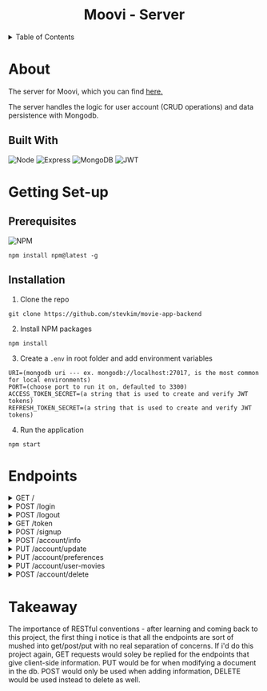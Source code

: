 <a id='readme-top'></a>

<h1 align='center'>
  Moovi - Server
</h1>

<details>
  <summary>Table of Contents</summary>
  <ol>
    <li>
      <a href='#about'>About</a>
      <ul>
        <li>
          <a href='#built-with'>Built With</a>
        </li>
      </ul>
    </li>
    <li>
      <a href='#setup'>Getting Set-up</a>
      <ul>
        <li>
          <a href='#prereq'>Prequisites</a>
        </li>
        <li>
          <a href='#install'>Installation</a>
        </li>
      </ul>
    </li>
    <li>
      <a href='#endpoints'>Endpoints</a>
    </li>
    <li>
      <a href='#takeaway'>Takeaway</a>
    </li>
  </ol>
</details>

# About
<a id='about'></a>
The server for Moovi, which you can find <a href='https://github.com/stevkim/movie-project' target='_blank'>here.</a>
<p>The server handles the logic for user account (CRUD operations) and data persistence with Mongodb.</p>

## Built With
<a id='built-with'></a>

![Node](https://img.shields.io/badge/Node.js-43853D?style=for-the-badge&logo=node.js&logoColor=white)
![Express](https://img.shields.io/badge/Express.js-404D59?style=for-the-badge)
![MongoDB](https://img.shields.io/badge/MongoDB-4EA94B?style=for-the-badge&logo=mongodb&logoColor=white)
![JWT](https://img.shields.io/badge/json%20web%20tokens-323330?style=for-the-badge&logo=json-web-tokens&logoColor=pink)

# Getting Set-up
<a id='setup'></a>

## Prerequisites
<a id='prereq'></a>
![NPM](https://img.shields.io/badge/NPM-%23000000.svg?style=for-the-badge&logo=npm&logoColor=white)

```
npm install npm@latest -g
```
## Installation
<a id='install'></a>

1. Clone the repo
```
git clone https://github.com/stevkim/movie-app-backend
```
2. Install NPM packages
```
npm install
```
3. Create a `.env` in root folder and add environment variables
```
URI=(mongodb uri --- ex. mongodb://localhost:27017, is the most common for local environments)
PORT=(choose port to run it on, defaulted to 3300)
ACCESS_TOKEN_SECRET=(a string that is used to create and verify JWT tokens)
REFRESH_TOKEN_SECRET=(a string that is used to create and verify JWT tokens)
```
4. Run the application
```
npm start
```

# Endpoints

<details>
  <summary> GET / </summary>
  <div>Test endpoint, expect a string repsonse of 'Success'</div>
</details>

<details>
  <summary>POST /login</summary>
  <div>On success, expect data of the user and JWT token is set to cookies</div>
  <div>On failure, status code of 400 and a json response with message of why</div>
</details>


<details>
  <summary>POST /logout</summary>
  <div>Logs out the user, and clears the token in cookies</div>
</details>

<details>
  <summary>GET /token</summary>
  <div>For sessioon persistence, verifies if a refresh token exsists and will issue a new access token if it does</div>
</details>

<details>
  <summary>POST /signup</summary>
  <div>
    <p>
      Expected request body:
    </p>
      
      ```
        {
          username,
          firstName,
          lastName,
          password,
          email,
          dob,
          phoneNumber
        }
      ```
  </div>
</details>

<details>
  <summary>POST /account/info</summary>
  <div>
   Used to get account information - Must provide a valid user _id in the req body, as well as a valid accessToken in headers
  </div>
</details>

<details>
  <summary>PUT /account/update</summary>
  <p> Used to update account information - Must provide a valid user _id in the req body, as well as a valid accessToken in headers</p>
  <div>
    <p>
      Expected request body:
    </p>
    
    ```
      {
        username,
        updateField,
        newField
        password
      }
    ```
  </div>
</details>

<details>
  <summary>PUT /account/preferences</summary>
  <p>Used to update account preferences - Must provide a valid user _id in the req body, as well as a valid accessToken in headers</p>
  <div>
    <p>
      Expected request body:
    </p>
    
    ```
      {
        username,
        type,
        list
      }
    ```
  </div>
</details>

<details>
  <summary>PUT /account/user-movies</summary>
  <p>Used to update account tracked movies/shows - Must provide a valid user _id in the req body, as well as a valid accessToken in headers</p>
  <div>
    <p>
      Expected request body:
    </p>
    
    ```
      {
        username,
        list
      }
    ```
  </div>
</details>

<details>
  <summary>POST /account/delete</summary>
  <div>
     Used to delete account - Must provide a valid accessToken in headers.
  </div>
</details>

# Takeaway
<a id='takeaway'></a>
The importance of RESTful conventions - after learning and coming back to this project, the first thing i notice is that all the endpoints are sort of mushed into get/post/put with no real separation of concerns.
If i'd do this project again, GET requests would soley be replied for the endpoints that give client-side information. PUT would be for when modifying a document in the db. POST would only be used when adding information, DELETE would be used instead to delete as well.
